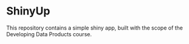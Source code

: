 ShinyUp
=======

This repository contains a simple shiny app, built with the scope of the Developing Data Products course.
